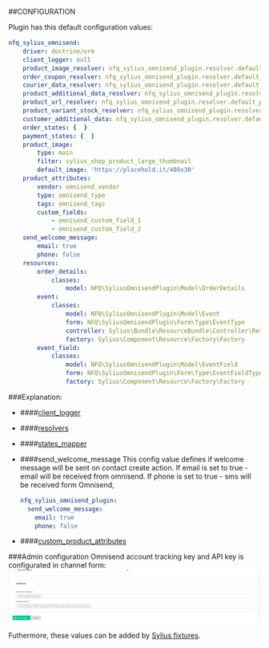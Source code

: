 ##CONFIGURATION

Plugin has this default configuration values:

```yaml
nfq_sylius_omnisend:
    driver: doctrine/orm
    client_logger: null
    product_image_resolver: nfq_sylius_omnisend_plugin.resolver.default_product_image
    order_coupon_resolver: nfq_sylius_omnisend_plugin.resolver.default_order_coupon
    courier_data_resolver: nfq_sylius_omnisend_plugin.resolver.default_courier_data_resolver
    product_additional_data_resolver: nfq_sylius_omnisend_plugin.resolver.default_product_additional_data
    product_url_resolver: nfq_sylius_omnisend_plugin.resolver.default_product_url
    product_variant_stock_resolver: nfq_sylius_omnisend_plugin.resolver.default_product_variant_stock
    customer_additional_data: nfq_sylius_omnisend_plugin.resolver.default_customer_additional_data
    order_states: {  }
    payment_states: {  }
    product_image:
        type: main
        filter: sylius_shop_product_large_thumbnail
        default_image: 'https://placehold.it/400x30'
    product_attributes:
        vendor: omnisend_vendor
        type: omnisend_type
        tags: omnisend_tags
        custom_fields:
            - omnisend_custom_field_1
            - omnisend_custom_field_2
    send_welcome_message:
        email: true
        phone: false
    resources:
        order_details:
            classes:
                model: NFQ\SyliusOmnisendPlugin\Model\OrderDetails
        event:
            classes:
                model: NFQ\SyliusOmnisendPlugin\Model\Event
                form: NFQ\SyliusOmnisendPlugin\Form\Type\EventType
                controller: Sylius\Bundle\ResourceBundle\Controller\ResourceController
                factory: Sylius\Component\Resource\Factory\Factory
        event_field:
            classes:
                model: NFQ\SyliusOmnisendPlugin\Model\EventField
                form: NFQ\SyliusOmnisendPlugin\Form\Type\EventFieldType
                factory: Sylius\Component\Resource\Factory\Factory
```

###Explanation:

- ####[client_logger](configuration/logger.md)

- ####[resolvers](configuration/resolvers.md)

- ####[states_mapper](configuration/resolvers.md)

- ####send_welcome_message
    This config value defines if welcome message will be sent on contact create action.
If email is set to true - email will be received from omnisend.
If phone is set to true - sms will be received form Omnisend, 
    ```yaml
    nfq_sylius_omnisend_plugin:
      send_welcome_message:
        email: true
        phone: false
    ```
- ####[custom_product_attributes](configuration/custom_product_data.md)

###Admin configuration
Omnisend account tracking key and API key is configurated in channel form:
![Alt text](img/admin_configuration.png)

Futhermore, these values can be added by [Sylius fixtures](fixtures.md).
